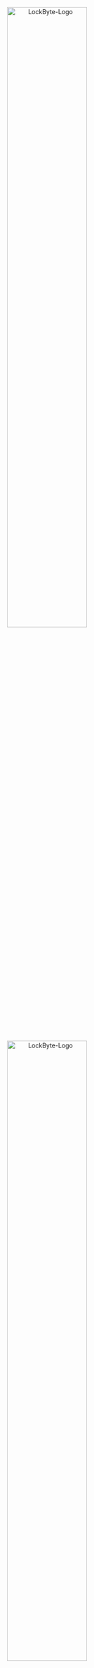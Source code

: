 
<p align="center">
  <img src="./docs/imgs/banner-dark.svg#gh-dark-mode-only" alt="LockByte-Logo" width="60%" />
  <img src="./docs/imgs/banner-light.svg#gh-light-mode-only" alt="LockByte-Logo" width="60%" />
</p>

<div align="center">

[![Version Info](https://img.shields.io/badge/Current_Version-1.0.0-turquoise.svg)](https://github.com/bose-kb/LockByte/releases)
[![Made in](https://img.shields.io/badge/Made_in-Python3-blue.svg)](https://www.python.org/downloads/)
[![GPLv3 License](https://img.shields.io/badge/License-GPL%20v3-yellow.svg)](https://www.gnu.org/licenses/gpl-3.0.en.html#license-text)
![Tests](https://github.com/bose-kb/LockByte/actions/workflows/tests_config.yml/badge.svg)
[![LOC](https://tokei.rs/b1/github.com/bose-kb/LockByte?category=code&style=flat&color=pink)](https://github.com/bose-kb/LockByte)


</div>

<h1 align="center"> Secure Files, Simplified 🔑 </h1>

LockByte is an easy-to-use, open-source file encryption application designed to cater to the needs of individuals who prioritise data security and want to protect their data without dealing with complex software. At present, LockByte supports *Windows*, *Linux*, and *Mac*.

Features of LockByte:

- 🛡️ It utilizes **AES-256 encryption**, the gold standard in symmetric encryption, to ensure your files are securely locked away. AES-256 is known for its robustness and is used globally by governments and security-conscious industries.

- 🔒 To complement AES-256, LockByte employs **Argon2 password hashing**. Argon2 is the winner of the Password Hashing Competition in 2015 and is renowned for its resistance to GPU cracking attacks, providing an additional layer of security.

- 🎯 Despite its advanced security features, LockByte remains accessible to users of all technical backgrounds. The user interface is intuitive, making the process of encrypting files as simple as selecting a file, entering a password, and initiating the encryption process.

## Screenshots

<details>
<summary>Light/dark theme support (Click to view).</summary>
&nbsp

|              Dark Mode                        |               Light Mode                             |
|-----------------------------------------------|------------------------------------------------------|
| <img width="100%" src="./docs/imgs/dark-mode.png"> | <img width="100%" src="./docs/imgs/light-mode.png"> |
| <img width="100%" src="./docs/imgs/dark-mode-running.png"> | <img width="100%" src="./docs/imgs/light-mode-running.png"> |
</details>

<details>
<summary> Cross-platform support (Click to view).</summary>
&nbsp

![App Screenshot Windows](docs/imgs/windows.png)
*`Windows`*

![App Screenshot Linux](docs/imgs/linux.png)
*`Linux`*

![App Screenshot macOS](docs/imgs/macOS.png)
*`MacOS`*

</details>

<details>
<summary>Drag & drop support (Click to view).</summary>
&nbsp

|              Normal File D&D                      |                 Encrypted File D&D                        |
|---------------------------------------------------|-----------------------------------------------------------|
| <img width="100%" src="./docs/gifs/DND-file-open.gif">| <img width="100%" src="./docs/gifs/DND-encr-file-open.gif">|

</details>

## Installation

You can install the application via the platform-specific installers **(recommended)** or as a Python package.

### Standalone Installers

- Windows: [lockbyte_setup.exe](https://github.com/bose-kb/LockByte/releases/latest)
- Linux: [lockbyte_installer.run](https://github.com/bose-kb/LockByte/releases/latest)
- macOS: [lockbyte_installer.pkg](https://github.com/bose-kb/LockByte/releases/latest)

> [!TIP]  
> Since the standalone installers have not been signed (due to the additional cost required to do so), you may get warnings like *Microsoft SmartScreen* warnings on Windows,  *Gatekeeper* warnings on macOS, and a *disabled desktop launcher* shortcut problem on Linux. 
>No need to worry, the installers and executables are completely safe. Check the collapsed sections below for respective workarounds to these problems. 

>[!CAUTION]
>Please ensure the installers you download come directly from this repository.

<details>
<summary>Microsoft SmartScreen Warnings</summary>
&nbsp

|              Description                      |                 Issue                         |           Solution                            |
|-----------------------------------------------|-----------------------------------------------|-----------------------------------------------|
|When you download the setup file, your browser presents you with `file not commonly downloaded` warning. **Solution**: Choose the `keep` option. |<img width = 100%  height = 20% src="./docs/imgs/windows-download-warning.png">|<img width = 100%  height = 20% src="./docs/imgs/windows-download-warning-solution.png">|
|When you try to keep the downloaded setup file, your browser presents you with *`Microsoft Defender Smarscreen couldn't verify file`* warning. **Solution**: Click on *Show more --> then choose `keep anyway` option.* |<img width = 100%  height = 20% src="./docs/imgs/windows-download-keep-warning.png">|<img width = 100%  height = 20% src="./docs/imgs/windows-download-keep-warning-solution.png">|
|When you try to launch the setup file, you are presented with *`Windows protrcted your PC`* warning. **Solution**: Click on *More info --> then choose `Run anyway` option.* |<img width = 100%  height = 20% src="./docs/imgs/SmartScreen-popup.png">|<img width = 100%  height = 20% src="./docs/imgs/SmartScreen-popup-solution.png">|

</details>

<details>
<summary>macOS Gatekeeper Warnings</summary>
&nbsp

|              Description                      |                 Issue                         |           Solution                            |
|-----------------------------------------------|-----------------------------------------------|-----------------------------------------------|
|When you download and try to launch the package installer, you are presented with *`macOS cannot verify developer`* warning. **Solution**: First Close the pop-up. Then open *System Preferences --> Privacy & Security --> choose *`open anyway`* option.* |<img width = 100%  height = 20% src="./docs/imgs/macOS-package-warning.png">|<img width = 100%  height = 20% src="./docs/imgs/macOS-app-warning-solution.png">|
|When you try to launch the app post installation, you are presented with *`Apple cannot check for malicious software`* warning. **Solution**: First Close the pop-up. Then open *System Preferences --> Privacy & Security --> choose *`open anyway`* option.* |<img width = 100%  height = 20% src="./docs/imgs/macOS-app-warning.png">|<img width = 100%  height = 20% src="./docs/imgs/macOS-package-warning-solution.png">|

|              Description                      |                 Help Image                         |
|-----------------------------------------------|----------------------------------------------------|
|You should now get the option to *open* the application bypassing the warning message.|<img width = 100%  height = 10% src="./docs/imgs/macOS-solution.png">|

</details>

<details>
<summary>Linux Warnings</summary>
&nbsp

|              Description                      |                 Help Image                    |
|-----------------------------------------------|-----------------------------------------------|
|Post installation, the newly created desktop shortcut is greyed out. **Solution**: Right click and select *Allow Launching* option to fix this problem. |<img width = 100%  height = 20% src="./docs/imgs/linux-warning.png">|

</details>

### Package Installation

To install the lockbyte package using pip run:

```bash
  pip install git+https://github.com/bose-kb/LockByte.git@main
```

To launch the GUI app after installation, run:

```bash
  lockbyte-gui
```
### Cloning Repository

To clone this repository on your local machine run:

```bash
  git clone https://github.com/bose-kb/LockByte.git
```

> [!NOTE]  
> If instead of using pip, you decide to clone the repository to your local machine, please uncomment line 23, and comment out line 22 of [`app.py`](src/lockbyte/app.py) to ensure proper module imports.

## App Demo

<details>
<summary>Encryption Steps</summary>

1. Launch the *LockByte app*.
2. Click on the *Encrypt* button on the starting screen.
3. Choose a *File or Folder* whose contents you want to encrypt.
4. Enter a *password* of your choice (**six characters minimum**).
5. Click on the *Encrypt* button at the bottom.
6. *Re-enter* the password and click on the *confirm* button to confirm. *Optionally* you can choose to *keep or delete* your original file(s) post encryption.
7. Once the encryption process is over a *new file* with a `.lockbyte` extension appears in the *same directory* as your chosen file. In case a folder was provided, *all file(s)* inside the *folder* as well as *sub-folder(s)* will get encrypted and saved as *new file(s)* with a `.lockbyte` extension. 
8. You can now delete the original files, (if not already opted to in *Step 6*) and store only the encrypted `.lockbyte` files.
</details>

<details>
<summary>Decryption Steps</summary>

1. Launch the *LockByte app*.
2. Click on the *Decrypt* button on the starting screen.
3. Choose a *File or Folder* whose contents you want to decrypt.
4. Enter the *password* you used during encryption.
5. Click on the *Decrypt* button at the bottom.
6. Once the decryption process is over a *new file* with `_decrypted` suffix appended to the file name appears in the *same directory* as your chosen file. In case a folder was provided, *all file(s)* inside the *folder* as well as *sub-folder(s)* will get decrypted and saved as *new file(s)* with `_decrypted` suffix appended to the file names.
</details>



https://github.com/bose-kb/LockByte/assets/85823329/b8247b77-3439-4515-9920-7b9669c9d690


*`A quick demo of the application functionality.`*

## Example Program

You can use the `lockbyte.lock_unlock` module to perform encryption and decryption of files.

| Parameter   | Type     | Description                |
| :--------   | :------- | :------------------------- |
| `file_path` | `str`    | Path to your file |
| `file`      | `_io.BufferedReader` | Opened file object |

#### Encryption 

```python
from lockbyte import lock_unlock

user_password = "abcd"  # pick a password

# create an instance of LockByteUser
user = lock_unlock.LockByteUser(passphrase=user_password)
file_path = "test.txt"  # provide path to file to be encrypted

with open(file_path, "rb") as file:
    if user.validate_and_generate(1):  # call validation function
        # call encryption function
        user.encrypt(file=file, file_path=file_path)
```
#### Decryption 

```python
# create another instance of LockByteUser
user = lock_unlock.LockByteUser(passphrase=user_password)
file_path = "test.txt.lockbyte"  # provide path to file to be decrypted

with open(file_path, "rb") as file:
    # call decryption function
    user.decrypt(file=file, file_path=file_path)

```

## App Workflow

High-Level Overview:

![App Workflow](docs/imgs/application-workflow.png)

Detailed Overview of Encryption Request:

![App Encryption Workflow](docs/imgs/encryption-workflow.png)

Detailed Overview of Decryption Request:

![App Decryption Workflow](docs/imgs/decryption-workflow.png)


If you would like to better understand the above workflows and want to learn more about the algorithms in use, checkout [`ALGORITHMS.md`](docs/ALGORITHMS.md).

### Tech Stack

- Python3.
- CustomTkinter for GUI.
- argon2-cffi for password hashing.
- pycryptodome for encryption/decryption.


## License

This program (*LockByte*) is free software: you can redistribute it and/or modify it under the terms of the [GNU General Public License](https://www.gnu.org/licenses/gpl-3.0.en.html) as published by the Free Software Foundation, version 3 of the License.

This program is distributed in the hope that it will be useful, but **WITHOUT ANY WARRANTY**; without even the implied warranty of **MERCHANTABILITY or FITNESS FOR A PARTICULAR PURPOSE**. See the [LICENSE](LICENSE) for more details.

While *LockByte* is designed to secure your files, the **author does not assume any responsibility or liability** for the **loss or damage of data** due to its use. Users are strongly advised to **back up their data regularly** and not solely rely on the application for data security.

Fonts used are under the [SIL Open Font License (version 1.1)](https://openfontlicense.org/documents/OFL.txt) & [Creative Commons CC0 License (version 1.0)](https://creativecommons.org/publicdomain/zero/1.0/).

Icons used are from [Icons8](https://icons8.com/).

By using *LockByte*, you acknowledge that you **understand and agree** to this disclaimer.

## Contributing

Your contributions are highly valued! If you wish to propose a new feature or report a bug, please feel free to contribute to the project. Contributions are always welcome!

See [`CONTRIBUTING.md`](docs/CONTRIBUTING.md) for ways to get started.

Please adhere to this project's [`code of conduct`](docs/CODE_OF_CONDUCT.md).


## Feedback

If you have any feedback, please reach out to me via [LinkedIn](https://linkedin.com/in/bosekb).
